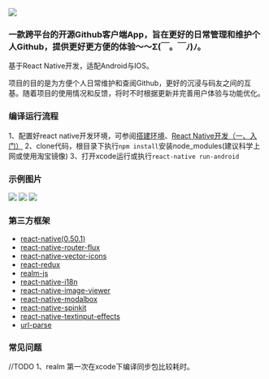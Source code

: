 ![](https://github.com/CarGuo/GSYGithubApp/blob/master/logo.png)

### 一款跨平台的开源Github客户端App，旨在更好的日常管理和维护个人Github，提供更好更方便的体验～～Σ(￣。￣ﾉ)ﾉ。

基于React Native开发，适配Android与IOS。

项目的目的是为方便个人日常维护和查阅Github，更好的沉浸与码友之间的互基。随着项目的使用情况和反馈，将时不时根据更新并完善用户体验与功能优化。


### 编译运行流程

1、配置好react native开发环境，可参阅[搭建环境](http://reactnative.cn/docs/0.51/getting-started.html)、[React Native开发（一、入门）](http://www.jianshu.com/p/97692b1c451d)
2、clone代码，根目录下执行`npm install`安装node_modules(建议科学上网或使用淘宝镜像)
3、打开xcode运行或执行`react-native run-android`

### 示例图片

![](https://github.com/CarGuo/GSYGithubApp/blob/master/1.jpg)
![](https://github.com/CarGuo/GSYGithubApp/blob/master/2.jpg)
![](https://github.com/CarGuo/GSYGithubApp/blob/master/3.jpg)

### 第三方框架

* [react-native(0.50.1)](http://reactnative.cn/docs/0.51/getting-started.html)
* [react-native-router-flux](https://github.com/aksonov/react-native-router-flux)
* [react-native-vector-icons](https://github.com/oblador/react-native-vector-icons)
* [react-redux](https://github.com/reactjs/react-redux)
* [realm-js](https://github.com/realm/realm-js)
* [react-native-i18n](https://github.com/AlexanderZaytsev/react-native-i18n)
* [react-native-image-viewer](https://github.com/ascoders/react-native-image-viewer)
* [react-native-modalbox](https://github.com/maxs15/react-native-modalbox)
* [react-native-spinkit](https://github.com/maxs15/react-native-spinkit)
* [react-native-textinput-effects](https://github.com/halilb/react-native-textinput-effects)
* [url-parse](https://github.com/unshiftio/url-parse)

### 常见问题
//TODO
1、realm 第一次在xcode下编译同步包比较耗时。